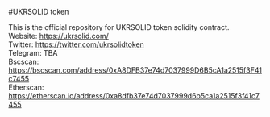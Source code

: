 #UKRSOLID token

This is the official repository for UKRSOLID token solidity contract.\
Website: https://ukrsolid.com/ \
Twitter: https://twitter.com/ukrsolidtoken \
Telegram: TBA \
Bscscan: https://bscscan.com/address/0xA8DFB37e74d7037999D6B5cA1a2515f3F41c7455 \
Etherscan: https://etherscan.io/address/0xa8dfb37e74d7037999d6b5ca1a2515f3f41c7455 

